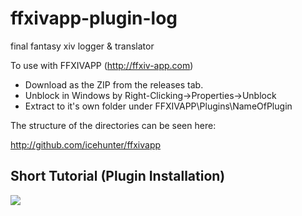 ffxivapp-plugin-log
===================

final fantasy xiv logger &amp; translator

To use with FFXIVAPP (http://ffxiv-app.com)

* Download as the ZIP from the releases tab.
* Unblock in Windows by Right-Clicking->Properties->Unblock
* Extract to it's own folder under FFXIVAPP\Plugins\NameOfPlugin

The structure of the directories can be seen here:

http://github.com/icehunter/ffxivapp

## Short Tutorial (Plugin Installation)
<a href="http://youtu.be/QEHYKjp4DjY" target="_blank">
    <img src="http://i1.ytimg.com/vi/QEHYKjp4DjY/mqdefault.jpg" />
</a>
